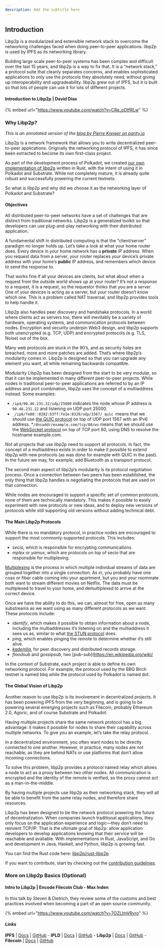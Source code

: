 ```yaml
---
description: Add the subtitle here
---
```



## Introduction
Libp2p is a modularized and extensible network stack to overcome the networking challenges faced when doing peer-to-peer applications. libp2p is used by IPFS as its networking library.


<!-- In this section, you will: -->

<!-- **Understand**
* Thing1
* Thing2
* Thing3 -->

<!--** Be Able To**
* Thing1
* Thing2
* Thing3 -->

Building large scale peer-to-peer systems has been complex and difficult over the last 15 years, and libp2p is a way to fix that. It is a “network stack,” a protocol suite that cleanly separates concerns, and enables sophisticated applications to only use the protocols they absolutely need, without giving up interoperability and upgradeability. libp2p grew out of IPFS, but it is built so that lots of people can use it for lots of different projects.

#### Introduction to Libp2p | David Dias

<!-- Add introductory paragraph -->

{% embed url="https://www.youtube.com/watch?v=CRe_oDtfRLw" %}

<!-- Summarize main points -->

### Why Libp2p?
_This is an annotated version of the [blog by Pierre Kreiger on parity.io](https://www.parity.io/blog/why-libp2p)_

Libp2p is a network framework that allows you to write decentralized peer-to-peer applications. Originally the networking protocol of IPFS, it has since been extracted to become its own first-class project.

As part of the development process of Polkadot, we created [our own implementation of libp2p](https://github.com/libp2p/rust-libp2p) written in Rust, with the intent of using it in Polkadot and Substrate. While not completely mature, it is already quite robust and successfully powering the current testnets.

So what is libp2p and why did we choose it as the networking layer of Polkadot and Substrate?

#### Objectives
All distributed peer-to-peer networks have a set of challenges that are distinct from traditional networks. Libp2p is a generalized toolkit so that developers can use plug-and-play networking with their distributed application.

A fundamental shift in distributed computing is that the “client/server” paradigm no longer holds up. Let’s take a look at what your home router does. Every device in your home network has a **private** IP address. When you request data from a server, your router replaces your device’s private address with your home’s **public** IP address, and remembers which device to send the response to.

That works fine if all your devices are clients, but what about when a request from the outside world shows up at your router? It’s not a response to a request, it is a request, so the requestor thinks that you are a server. One of your devices is acting as a server, but your router doesn’t know which one. This is a problem called NAT traversal, and libp2p provides tools to help handle it.

Libp2p also handles peer discovery and handshake protocols. In a world where clients act as servers too, there will inevitably be a variety of hardware, operating systems, and communication protocols between nodes. Encryption and security underpin Web3 design, and libp2p supports both unencrypted (e.g. TCP, UDP) and encrypted protocols (e.g. TLS, Noise) out of the box.

Many web protocols are stuck in the 90’s, and as security holes are breached, more and more patches are added. That’s where libp2p’s modularity comes in. Libp2p is designed so that you can upgrade any element you want, all while remaining backwards compatible.

Modularity
Libp2p has been designed from the start to be very modular, so that it can be implemented in many different peer-to-peer projects. While nodes in traditional peer-to-peer applications are referred to by an IP address and port combination, libp2p uses the concept of a multiaddress instead. Some examples:

* `/ip4/90.46.231.22/udp/25000` indicates the node whose IP address is `90.46.231.22` and listening on UDP port 25000.
* `_/ip6/fe80::0202:b3ff:fe1e:8329/udp/1567/_quic `means that we should use [the QUIC protocol](https://en.wikipedia.org/wiki/QUIC) on top of UDP port 1567 with an IPv6 address.
*`/dnsaddr/example.com/tcp/80/ws` means that we should use the [WebSocket protocol](https://en.wikipedia.org/wiki/WebSocket) on top of TCP port 80, using DNS to resolve the hostname example.com.

Not all projects that use libp2p need to support all protocols. In fact, the concept of a multiaddress exists in order to make it possible to extend libp2p with new protocols (as was done for example with QUIC in the past). In the future we may, for example, add Bluetooth as a transport protocol.

The second main aspect of libp2p’s modularity is its protocol negotiation process. Once a connection between two peers has been established, the only thing that libp2p handles is negotiating the protocols that are used on that connection.

While nodes are encouraged to support a specific set of common protocols, none of them are technically mandatory. This makes it possible to easily experiment with new protocols or new ideas, and to deploy new versions of protocols while still supporting old versions without adding technical debt.

#### The Main Libp2p Protocols
While there is no mandatory protocol, in practice nodes are encouraged to support the most commonly-supported protocols. This includes:

* _secio_, which is responsible for encrypting communications.
* _mplex_ or _yamux_, which are protocols on top of secio that are responsible for multiplexing.

[Multiplexing](https://en.wikipedia.org/wiki/Multiplexing) is the process in which multiple individual streams of data are grouped together into a single connection. As in, you probably have one coax or fiber cable coming into your apartment, but you and your roommate both want to stream different movies on Netflix. The data must be multiplexed to travel to your home, and demultiplexed to arrive at the correct device.

Once we have the ability to do this, we can, almost for free, open as many substreams as we want using as many different protocols as we want. These protocols include:

* _identify_, which makes it possible to obtain information about a node, including the multiaddresses it’s listening on and the multiaddress it sees us as, similar to what [the STUN protocol](https://en.wikipedia.org/wiki/STUN) does.
* _ping_, which enables pinging the remote to determine whether it’s still alive.
* _[kademlia](https://en.wikipedia.org/wiki/Kademlia)_, for peer discovery and distributed records storage.
* _floodsub_ and _gossipsub_, two [pub-sub](https://en.wikipedia.org/wiki/

In the context of Substrate, each project is able to define its own networking protocol. For example, the protocol used by the BBQ Birch testnet is named bbq while the protocol used by Polkadot is named dot.

#### The Global Vision of Libp2p

Another reason to use libp2p is its involvement in decentralized projects. It has been powering IPFS from the very beginning, and is going to be powering several emerging projects such as Filecoin, probably Ethereum 2.0, Agoric, and of course Substrate and Polkadot.

Having multiple projects share the same network protocol has a big advantage: it makes it possible for nodes to share their capability across multiple networks. To give you an example, let’s take the relay protocol.

In a decentralized environment, you often want nodes to be directly connected to one another. However, in practice, many nodes are not reachable, as they are behind NATs or use platforms that don’t allow incoming connections.

To solve this problem, libp2p provides a protocol named relay which allows a node to act as a proxy between two other nodes. All communication is encrypted and the identity of the remote is verified, so the proxy cannot act as a man-in-the-middle.

By having multiple projects use libp2p as their networking stack, they will all be able to benefit from the same relay nodes, and therefore share resources.

Libp2p has been designed to be the network protocol powering the future of decentralization. When companies launch traditional applications, they only focus on the application experience and logic—they don’t need to reinvent TCP/IP. That is the ultimate goal of libp2p: allow application developers to develop applications knowing that their service will be reachable and available. With implementations in Rust, JavaScript, and Go and development in Java, Haskell, and Python, libp2p is growing fast.

You can find the Rust code here: [libp2p/rust-libp2p](https://github.com/libp2p/rust-libp2p)

If you want to contribute, start by checking out the [contribution guidelines](https://github.com/ipfs/community/blob/master/CONTRIBUTING.md).


### More on Libp2p Basics (Optional)

#### Intro to Libp2p | Encode Filecoin Club - Max Inden <!-- Is this the right Max? -->

In this talk by Steven & Dietrich, they review some of the customs and best practices involved when becoming a part of an open source community.

{% embed url="https://www.youtube.com/watch?v=7OZLImVRvro" %}


#### Links
  **IPFS**  |  [Docs](https://docs.ipfs.io/)  |  [GitHub](https://github.com/ipfs)     - **IPLD**  |  [Docs](https://ipld.io/docs/)  |  [GitHub](https://github.com/ipld) -  **Libp2p**  |  [Docs](https://docs.libp2p.io/)  |  [GitHub](https://github.com/libp2p)  -   **Filecoin**  |  [Docs](https://docs.filecoin.io/)  |  [GitHub](https://github.com/filecoin-project)
